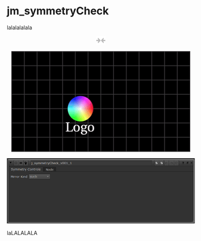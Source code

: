 # jm_symmetryCheck

lalalalalala



<p align="center">
<img src="jm_symmertyCheck_icon.png">
</p>


<p align="center">
<img src="jm_symmertyCheck.gif">
</p>


<p align="center">
<img src="jm_symmetryCheck_UI.png">
</p>



laLALALALA